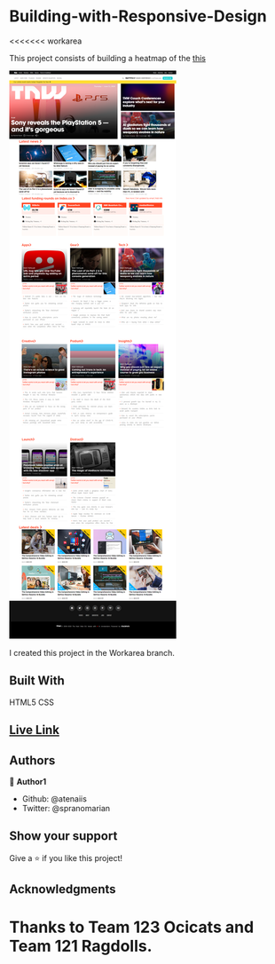 # Building-with-Responsive-Design
<<<<<<< workarea

This project consists of building a heatmap of the [this](https://thenextweb.com/)

![screenshot](./assets/things/screencapture.png)

I created this project in the Workarea branch.

## Built With

HTML5
CSS

## [Live Link](https://rawcdn.githack.com/atenaiis/Building-with-Responsive-Design/298299dbd8d3f30043b13e1fc8e103bfe2bb1653/style.html)

## Authors

👤 **Author1**

- Github: @atenaiis
- Twitter: @spranomarian

## Show your support

Give a ⭐️ if you like this project!

## Acknowledgments

Thanks to Team 123 Ocicats and Team 121 Ragdolls.
=======